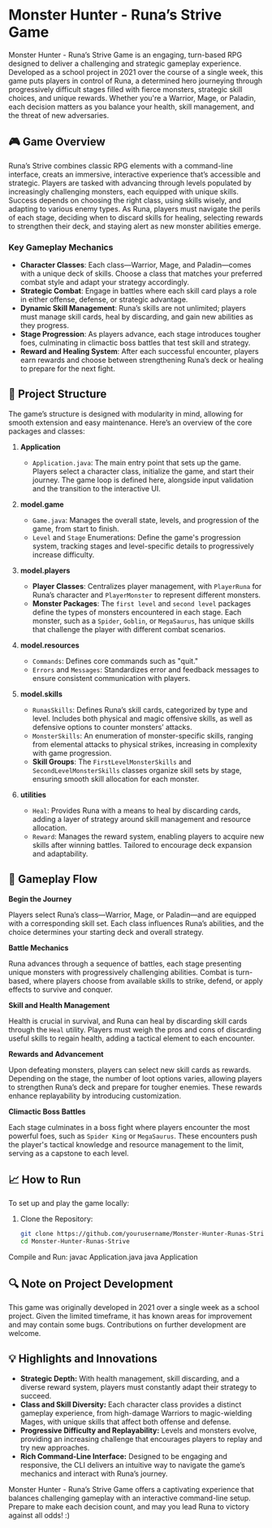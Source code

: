 # Monster Hunter - Runa’s Strive Game

Monster Hunter - Runa’s Strive Game is an engaging, turn-based RPG designed to deliver a challenging and strategic gameplay experience. Developed as a school project in 2021 over the course of a single week, this game puts players in control of Runa, a determined hero journeying through progressively difficult stages filled with fierce monsters, strategic skill choices, and unique rewards. Whether you're a Warrior, Mage, or Paladin, each decision matters as you balance your health, skill management, and the threat of new adversaries.

## 🎮 Game Overview

Runa’s Strive combines classic RPG elements with a command-line interface, creats an immersive, interactive experience that’s accessible and strategic. Players are tasked with advancing through levels populated by increasingly challenging monsters, each equipped with unique skills. Success depends on choosing the right class, using skills wisely, and adapting to various enemy types. As Runa, players must navigate the perils of each stage, deciding when to discard skills for healing, selecting rewards to strengthen their deck, and staying alert as new monster abilities emerge.

### Key Gameplay Mechanics
- **Character Classes**: Each class—Warrior, Mage, and Paladin—comes with a unique deck of skills. Choose a class that matches your preferred combat style and adapt your strategy accordingly.
- **Strategic Combat**: Engage in battles where each skill card plays a role in either offense, defense, or strategic advantage.
- **Dynamic Skill Management**: Runa’s skills are not unlimited; players must manage skill cards, heal by discarding, and gain new abilities as they progress.
- **Stage Progression**: As players advance, each stage introduces tougher foes, culminating in climactic boss battles that test skill and strategy.
- **Reward and Healing System**: After each successful encounter, players earn rewards and choose between strengthening Runa’s deck or healing to prepare for the next fight.

## 🧩 Project Structure

The game’s structure is designed with modularity in mind, allowing for smooth extension and easy maintenance. Here’s an overview of the core packages and classes:

1. **Application**
   - `Application.java`: The main entry point that sets up the game. Players select a character class, initialize the game, and start their journey. The game loop is defined here, alongside input validation and the transition to the interactive UI.

2. **model.game**
   - `Game.java`: Manages the overall state, levels, and progression of the game, from start to finish.
   - `Level` and `Stage` Enumerations: Define the game's progression system, tracking stages and level-specific details to progressively increase difficulty.

3. **model.players**
   - **Player Classes**: Centralizes player management, with `PlayerRuna` for Runa’s character and `PlayerMonster` to represent different monsters.
   - **Monster Packages**:
      The `first level` and `second level` packages define the types of monsters encountered in each stage. Each monster, such as a `Spider`, `Goblin`, or `MegaSaurus`, has unique skills that challenge the player with different combat scenarios.

4. **model.resources**
   - `Commands`: Defines core commands such as "quit."
   - `Errors` and `Messages`: Standardizes error and feedback messages to ensure consistent communication with players.

5. **model.skills**
   - `RunasSkills`: Defines Runa’s skill cards, categorized by type and level. Includes both physical and magic offensive skills, as well as defensive options to counter monsters’ attacks.
   - `MonsterSkills`: An enumeration of monster-specific skills, ranging from elemental attacks to physical strikes, increasing in complexity with game progression.
   - **Skill Groups**: The `FirstLevelMonsterSkills` and `SecondLevelMonsterSkills` classes organize skill sets by stage, ensuring smooth skill allocation for each monster.

6. **utilities**
   - `Heal`: Provides Runa with a means to heal by discarding cards, adding a layer of strategy around skill management and resource allocation.
   - `Reward`: Manages the reward system, enabling players to acquire new skills after winning battles. Tailored to encourage deck expansion and adaptability.

## 📜 Gameplay Flow

**Begin the Journey**

Players select Runa’s class—Warrior, Mage, or Paladin—and are equipped with a corresponding skill set. Each class influences Runa’s abilities, and the choice determines your starting deck and overall strategy.

**Battle Mechanics**

Runa advances through a sequence of battles, each stage presenting unique monsters with progressively challenging abilities. Combat is turn-based, where players choose from available skills to strike, defend, or apply effects to survive and conquer.

**Skill and Health Management**

Health is crucial in survival, and Runa can heal by discarding skill cards through the `Heal` utility. Players must weigh the pros and cons of discarding useful skills to regain health, adding a tactical element to each encounter.

**Rewards and Advancement**

Upon defeating monsters, players can select new skill cards as rewards. Depending on the stage, the number of loot options varies, allowing players to strengthen Runa’s deck and prepare for tougher enemies. These rewards enhance replayability by introducing customization.

**Climactic Boss Battles**

Each stage culminates in a boss fight where players encounter the most powerful foes, such as `Spider King` or `MegaSaurus`. These encounters push the player's tactical knowledge and resource management to the limit, serving as a capstone to each level.

## 📈 How to Run

To set up and play the game locally:

1. Clone the Repository:
   ```bash
   git clone https://github.com/yourusername/Monster-Hunter-Runas-Strive.git
   cd Monster-Hunter-Runas-Strive
   
Compile and Run:
javac Application.java
java Application

## 🔍 Note on Project Development
This game was originally developed in 2021 over a single week as a school project. Given the limited timeframe, it has known areas for improvement and may contain some bugs. Contributions on further development are welcome.

## 💡 Highlights and Innovations
   - **Strategic Depth:** With health management, skill discarding, and a diverse reward system, players must constantly adapt their strategy to succeed.
   - **Class and Skill Diversity:** Each character class provides a distinct gameplay experience, from high-damage Warriors to magic-wielding Mages, with unique skills that affect both offense and defense.
   - **Progressive Difficulty and Replayability:** Levels and monsters evolve, providing an increasing challenge that encourages players to replay and try new approaches.
   - **Rich Command-Line Interface:** Designed to be engaging and responsive, the CLI delivers an intuitive way to navigate the game’s mechanics and interact with Runa’s journey.

Monster Hunter - Runa’s Strive Game offers a captivating experience that balances challenging gameplay with an interactive command-line setup. Prepare to make each decision count, and may you lead Runa to victory against all odds! :)
